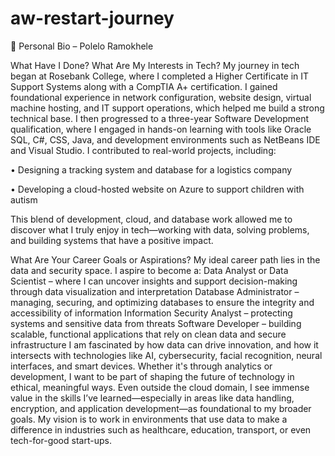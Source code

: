  # aw-restart-journey

🔹 Personal Bio – Polelo Ramokhele

What Have I Done? What Are My Interests in Tech?
My journey in tech began at Rosebank College, where I completed a Higher Certificate in IT Support Systems along with a CompTIA A+ certification. I gained foundational experience in network configuration, website design, virtual machine hosting, and IT support operations, which helped me build a strong technical base. I then progressed to a three-year Software Development qualification, where I engaged in hands-on learning with tools like Oracle SQL, C#, CSS, Java, and development environments such as NetBeans IDE and Visual Studio. I contributed to real-world projects, including:

•	Designing a tracking system and database for a logistics company

•	Developing a cloud-hosted website on Azure to support children with autism

This blend of development, cloud, and database work allowed me to discover what I truly enjoy in tech—working with data, solving problems, and building systems that have a positive impact.

What Are Your Career Goals or Aspirations?
My ideal career path lies in the data and security space. I aspire to become a:
Data Analyst or Data Scientist – where I can uncover insights and support decision-making through data visualization and interpretation
Database Administrator – managing, securing, and optimizing databases to ensure the integrity and accessibility of information
Information Security Analyst – protecting systems and sensitive data from threats
Software Developer – building scalable, functional applications that rely on clean data and secure infrastructure
I am fascinated by how data can drive innovation, and how it intersects with technologies like AI, cybersecurity, facial recognition, neural interfaces, and smart devices. Whether it's through analytics or development, I want to be part of shaping the future of technology in ethical, meaningful ways.
Even outside the cloud domain, I see immense value in the skills I’ve learned—especially in areas like data handling, encryption, and application development—as foundational to my broader goals. My vision is to work in environments that use data to make a difference in industries such as healthcare, education, transport, or even tech-for-good start-ups.



